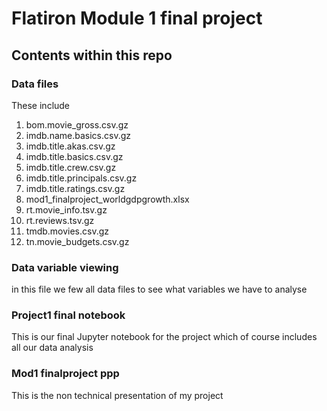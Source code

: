 # Flatiron Module 1 final project

## Contents within this repo
### Data files
These include 
1. bom.movie_gross.csv.gz
2. imdb.name.basics.csv.gz
3. imdb.title.akas.csv.gz
4. imdb.title.basics.csv.gz
5. imdb.title.crew.csv.gz
6. imdb.title.principals.csv.gz
7. imdb.title.ratings.csv.gz
8. mod1_finalproject_worldgdpgrowth.xlsx
9. rt.movie_info.tsv.gz
10. rt.reviews.tsv.gz
11. tmdb.movies.csv.gz
12. tn.movie_budgets.csv.gz


### Data variable viewing 
in this file we few all data files to see what variables we have to analyse

### Project1 final notebook
This is our final Jupyter notebook for the project which of course includes all our data analysis

### Mod1 finalproject ppp
This is the non technical presentation of my project